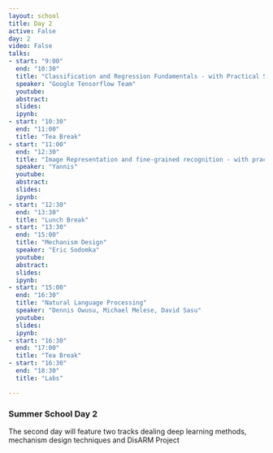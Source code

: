 ```yaml
---
layout: school
title: Day 2
active: False
day: 2
video: False
talks:
- start: "9:00"
  end: "10:30"
  title: "Classification and Regression Fundamentals - with Practical Session"
  speaker: "Google Tensorflow Team" 
  youtube:
  abstract: 
  slides:  
  ipynb: 
- start: "10:30"
  end: "11:00"
  title: "Tea Break"
- start: "11:00"
  end: "12:30"
  title: "Image Representation and fine-grained recognition - with practical session"
  speaker: "Yannis"
  youtube:
  abstract:
  slides:
  ipynb:
- start: "12:30"
  end: "13:30"
  title: "Lunch Break"
- start: "13:30"
  end: "15:00"
  title: "Mechanism Design"
  speaker: "Eric Sodomka"
  youtube:
  abstract:
  slides:
  ipynb:
- start: "15:00"
  end: "16:30"
  title: "Natural Language Processing"
  speaker: "Dennis Owusu, Michael Melese, David Sasu"
  youtube:
  slides: 
  ipynb:
- start: "16:30"
  end: "17:00"
  title: "Tea Break"
- start: "16:30"
  end: "18:30"
  title: "Labs"

---
```


<h3> Summer School Day 2 </h3>

<p>The second day will feature two tracks dealing deep learning methods, mechanism design techniques and DisARM Project</p>
